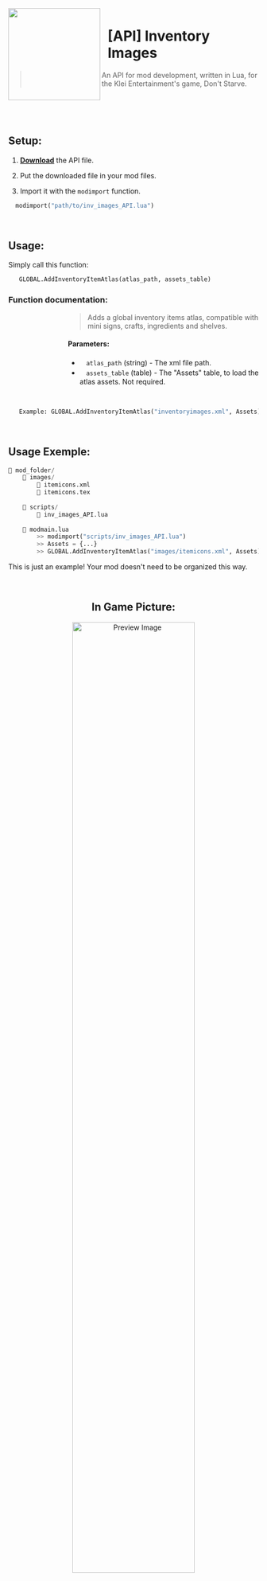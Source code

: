 <img src="https://steamuserimages-a.akamaihd.net/ugc/1901100139831031404/934667EB9D759355529C3D93C0532B9F007217C8/" align="left" width="185px"/>

<h1 style="padding-left: 200px">[API] Inventory Images</h1>

<blockquote style="padding-left: 20px">An API for mod development, written in Lua, for the Klei Entertainment's game, Don't Starve.</blockquote>

<br><br><br>

## Setup:

1. [**Download**](https://github.com/diogo-webber/API-inventory-images/releases/latest/download/inv_images_API.lua) the API file.
1. Put the downloaded file in your mod files.

2. Import it with the `modimport` function.

```py
  modimport("path/to/inv_images_API.lua")
```

<br>

## Usage:

Simply call this function:

```py
   GLOBAL.AddInventoryItemAtlas(atlas_path, assets_table)
```

### Function documentation:

<dl><dd><dl><dd><dl><dd>

<blockquote>Adds a global inventory items atlas, compatible with mini signs, crafts, ingredients and shelves.</blockquote>


#### **Parameters:**

- ㅤ`atlas_path` (string) -  The xml file path.
- ㅤ`assets_table` (table) - The "Assets" table, to load the atlas assets. Not required.

</dd></dl></dd></dl></dd></dl>

 <br>
 
 ```py
    Example: GLOBAL.AddInventoryItemAtlas("inventoryimages.xml", Assets)
```
<br>

## Usage Exemple: 

```py
📁 mod_folder/
    📁 images/
        📄 itemicons.xml
        🌆 itemicons.tex
        
    📁 scripts/
        📄 inv_images_API.lua
        
    📄 modmain.lua
        >> modimport("scripts/inv_images_API.lua")
        >> Assets = {...}
        >> GLOBAL.AddInventoryItemAtlas("images/itemicons.xml", Assets)
```

This is just an example! Your mod doesn't need to be organized this way.

<br>

<h2 align="center">In Game Picture:</h2>

<p align="center">
  <img src="https://steamuserimages-a.akamaihd.net/ugc/1901100139830286204/6E2494D49D532FB78E893583322CC68AA9506A83/" alt="Preview Image" width=70%/>
</p>

<br>

## 📜 License
This project is under MIT license. See the [**LICENSE**](LICENSE) file for more details.
